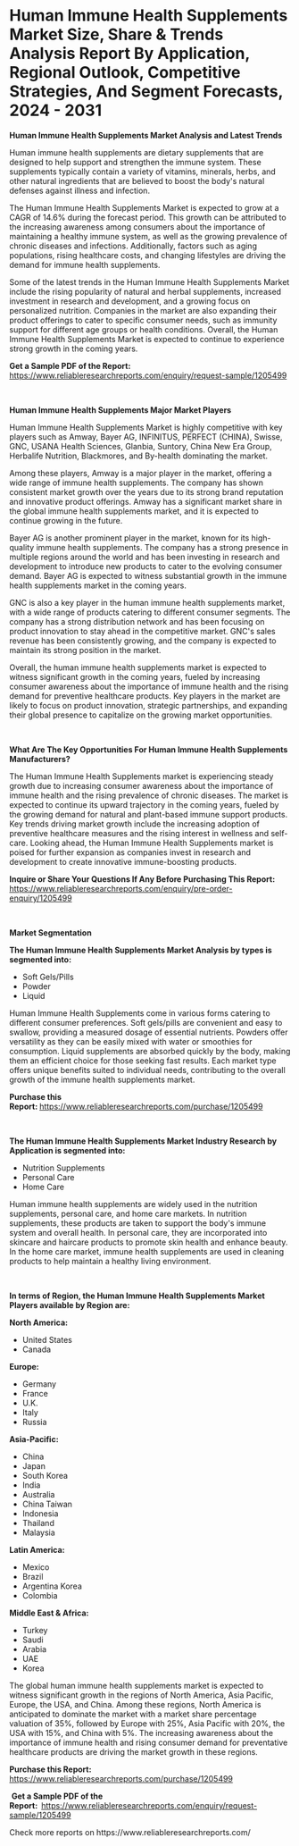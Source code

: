 <p><h1>Human Immune Health Supplements Market Size, Share & Trends Analysis Report By Application, Regional Outlook, Competitive Strategies, And Segment Forecasts, 2024 - 2031</h1></p><p><strong>Human Immune Health Supplements Market Analysis and Latest Trends</strong></p>
<p><p>Human immune health supplements are dietary supplements that are designed to help support and strengthen the immune system. These supplements typically contain a variety of vitamins, minerals, herbs, and other natural ingredients that are believed to boost the body's natural defenses against illness and infection.</p><p>The Human Immune Health Supplements Market is expected to grow at a CAGR of 14.6% during the forecast period. This growth can be attributed to the increasing awareness among consumers about the importance of maintaining a healthy immune system, as well as the growing prevalence of chronic diseases and infections. Additionally, factors such as aging populations, rising healthcare costs, and changing lifestyles are driving the demand for immune health supplements.</p><p>Some of the latest trends in the Human Immune Health Supplements Market include the rising popularity of natural and herbal supplements, increased investment in research and development, and a growing focus on personalized nutrition. Companies in the market are also expanding their product offerings to cater to specific consumer needs, such as immunity support for different age groups or health conditions. Overall, the Human Immune Health Supplements Market is expected to continue to experience strong growth in the coming years.</p></p>
<p><strong>Get a Sample PDF of the Report:&nbsp;</strong> <a href="https://www.reliableresearchreports.com/enquiry/request-sample/1205499">https://www.reliableresearchreports.com/enquiry/request-sample/1205499</a></p>
<p>&nbsp;</p>
<p><strong>Human Immune Health Supplements Major Market Players</strong></p>
<p><p>Human Immune Health Supplements Market is highly competitive with key players such as Amway, Bayer AG, INFINITUS, PERFECT (CHINA), Swisse, GNC, USANA Health Sciences, Glanbia, Suntory, China New Era Group, Herbalife Nutrition, Blackmores, and By-health dominating the market.</p><p>Among these players, Amway is a major player in the market, offering a wide range of immune health supplements. The company has shown consistent market growth over the years due to its strong brand reputation and innovative product offerings. Amway has a significant market share in the global immune health supplements market, and it is expected to continue growing in the future.</p><p>Bayer AG is another prominent player in the market, known for its high-quality immune health supplements. The company has a strong presence in multiple regions around the world and has been investing in research and development to introduce new products to cater to the evolving consumer demand. Bayer AG is expected to witness substantial growth in the immune health supplements market in the coming years.</p><p>GNC is also a key player in the human immune health supplements market, with a wide range of products catering to different consumer segments. The company has a strong distribution network and has been focusing on product innovation to stay ahead in the competitive market. GNC's sales revenue has been consistently growing, and the company is expected to maintain its strong position in the market.</p><p>Overall, the human immune health supplements market is expected to witness significant growth in the coming years, fueled by increasing consumer awareness about the importance of immune health and the rising demand for preventive healthcare products. Key players in the market are likely to focus on product innovation, strategic partnerships, and expanding their global presence to capitalize on the growing market opportunities.</p></p>
<p>&nbsp;</p>
<p><strong>What Are The Key Opportunities For Human Immune Health Supplements Manufacturers?</strong></p>
<p><p>The Human Immune Health Supplements market is experiencing steady growth due to increasing consumer awareness about the importance of immune health and the rising prevalence of chronic diseases. The market is expected to continue its upward trajectory in the coming years, fueled by the growing demand for natural and plant-based immune support products. Key trends driving market growth include the increasing adoption of preventive healthcare measures and the rising interest in wellness and self-care. Looking ahead, the Human Immune Health Supplements market is poised for further expansion as companies invest in research and development to create innovative immune-boosting products.</p></p>
<p><strong>Inquire or Share Your Questions If Any Before Purchasing This Report:</strong> <a href="https://www.reliableresearchreports.com/enquiry/pre-order-enquiry/1205499">https://www.reliableresearchreports.com/enquiry/pre-order-enquiry/1205499</a></p>
<p>&nbsp;</p>
<p><strong>Market Segmentation</strong></p>
<p><strong>The Human Immune Health Supplements Market Analysis by types is segmented into:</strong></p>
<p><ul><li>Soft Gels/Pills</li><li>Powder</li><li>Liquid</li></ul></p>
<p><p>Human Immune Health Supplements come in various forms catering to different consumer preferences. Soft gels/pills are convenient and easy to swallow, providing a measured dosage of essential nutrients. Powders offer versatility as they can be easily mixed with water or smoothies for consumption. Liquid supplements are absorbed quickly by the body, making them an efficient choice for those seeking fast results. Each market type offers unique benefits suited to individual needs, contributing to the overall growth of the immune health supplements market.</p></p>
<p><strong>Purchase this Report:&nbsp;</strong><a href="https://www.reliableresearchreports.com/purchase/1205499">https://www.reliableresearchreports.com/purchase/1205499</a></p>
<p>&nbsp;</p>
<p><strong>The Human Immune Health Supplements Market Industry Research by Application is segmented into:</strong></p>
<p><ul><li>Nutrition Supplements</li><li>Personal Care</li><li>Home Care</li></ul></p>
<p><p>Human immune health supplements are widely used in the nutrition supplements, personal care, and home care markets. In nutrition supplements, these products are taken to support the body's immune system and overall health. In personal care, they are incorporated into skincare and haircare products to promote skin health and enhance beauty. In the home care market, immune health supplements are used in cleaning products to help maintain a healthy living environment.</p></p>
<p>&nbsp;</p>
<p><strong>In terms of Region, the Human Immune Health Supplements Market Players available by Region are:</strong></p>
<p>
    <p> <strong> North America: </strong>
        <ul>
            <li>United States</li>
            <li>Canada</li>
        </ul>
        </p> 
    <p> <strong> Europe: </strong>
        <ul>
            <li>Germany</li>
            <li>France</li>
            <li>U.K.</li>
            <li>Italy</li>
            <li>Russia</li>
        </ul>
        </p> 
    <p> <strong> Asia-Pacific: </strong>
        <ul>
            <li>China</li>
            <li>Japan</li>
            <li>South Korea</li>
            <li>India</li>
            <li>Australia</li>
            <li>China Taiwan</li>
            <li>Indonesia</li>
            <li>Thailand</li>
            <li>Malaysia</li>
        </ul>
        </p> 
    <p> <strong> Latin America: </strong>
        <ul>
            <li>Mexico</li>
            <li>Brazil</li>
            <li>Argentina Korea</li>
            <li>Colombia</li>
        </ul>
        </p> 
    <p> <strong> Middle East & Africa: </strong>
        <ul>
            <li>Turkey</li>
            <li>Saudi</li>
            <li>Arabia</li>
            <li>UAE</li>
            <li>Korea</li>
        </ul>
    </p>
    </p>
<p><p>The global human immune health supplements market is expected to witness significant growth in the regions of North America, Asia Pacific, Europe, the USA, and China. Among these regions, North America is anticipated to dominate the market with a market share percentage valuation of 35%, followed by Europe with 25%, Asia Pacific with 20%, the USA with 15%, and China with 5%. The increasing awareness about the importance of immune health and rising consumer demand for preventative healthcare products are driving the market growth in these regions.</p></p>
<p><strong>Purchase this Report: </strong><a href="https://www.reliableresearchreports.com/purchase/1205499">https://www.reliableresearchreports.com/purchase/1205499</a></p>
<p>&nbsp;<strong>Get a Sample PDF of the Report:&nbsp;&nbsp;</strong><a href="https://www.reliableresearchreports.com/enquiry/request-sample/1205499">https://www.reliableresearchreports.com/enquiry/request-sample/1205499</a></p>
<p><strong></strong></p>
<p>Check more reports on https://www.reliableresearchreports.com/</p>